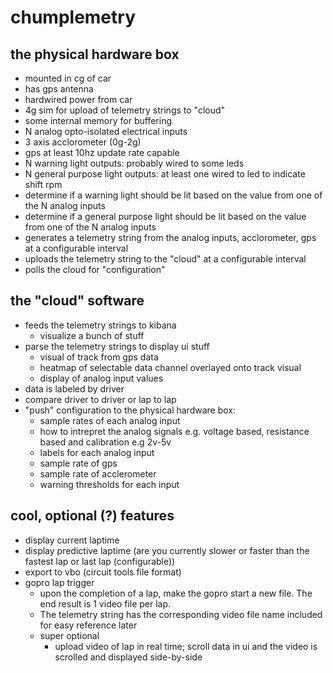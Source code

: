 # chumplemetry

## the physical hardware box
  * mounted in cg of car
  * has gps antenna
  * hardwired power from car
  * 4g sim for upload of telemetry strings to "cloud"
  * some internal memory for buffering
  * N analog opto-isolated electrical inputs
  * 3 axis acclorometer (0g-2g)
  * gps at least 10hz update rate capable
  * N warning light outputs: probably wired to some leds
  * N general purpose light outputs: at least one wired to led to indicate shift rpm
  * determine if a warning light should be lit based on the value from one of the N analog inputs
  * determine if a general purpose light should be lit based on the value from one of the N analog inputs
  * generates a telemetry string from the analog inputs, acclorometer, gps at a configurable interval
  * uploads the telemetry string to the "cloud" at a configurable interval
  * polls the cloud for "configuration"

## the "cloud" software
  * feeds the telemetry strings to kibana
    * visualize a bunch of stuff
  * parse the telemetry strings to display ui stuff
    * visual of track from gps data
    * heatmap of selectable data channel overlayed onto track visual
    * display of analog input values
  * data is labeled by driver
  * compare driver to driver or lap to lap
  * "push" configuration to the physical hardware box:
     * sample rates of each analog input
     * how to intrepret the analog signals e.g. voltage based, resistance based and calibration e.g 2v-5v
     * labels for each analog input
     * sample rate of gps
     * sample rate of acclerometer
     * warning thresholds for each input

## cool, optional (?) features
  * display current laptime
  * display predictive laptime (are you currently slower or faster than the fastest lap or last lap (configurable))
  * export to vbo (circuit tools file format)
  * gopro lap trigger
    * upon the completion of a lap, make the gopro start a new file. The end result is 1 video file per lap.
    * The telemetry string has the corresponding video file name included for easy reference later
    * super optional
      * upload video of lap in real time; scroll data in ui and the video is scrolled and displayed side-by-side
